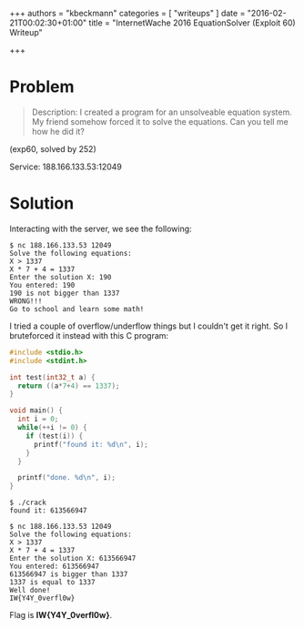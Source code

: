 +++
authors = "kbeckmann"
categories = [ "writeups" ]
date = "2016-02-21T00:02:30+01:00"
title = "InternetWache 2016 EquationSolver (Exploit 60) Writeup"

+++

# Problem

> Description: I created a program for an unsolveable equation system. My friend somehow forced it to solve the equations. Can you tell me how he did it?

(exp60, solved by 252)

Service: 188.166.133.53:12049

# Solution

Interacting with the server, we see the following:

~~~
$ nc 188.166.133.53 12049
Solve the following equations:
X > 1337
X * 7 + 4 = 1337
Enter the solution X: 190
You entered: 190
190 is not bigger than 1337
WRONG!!!
Go to school and learn some math!
~~~

I tried a couple of overflow/underflow things but I couldn't get it right. So I bruteforced it instead with this C program:
~~~c++
#include <stdio.h>
#include <stdint.h>

int test(int32_t a) {
  return ((a*7+4) == 1337);
}

void main() {
  int i = 0;
  while(++i != 0) {
    if (test(i)) {
      printf("found it: %d\n", i);
    }
  }

  printf("done. %d\n", i);
}
~~~

~~~
$ ./crack
found it: 613566947

$ nc 188.166.133.53 12049
Solve the following equations:
X > 1337
X * 7 + 4 = 1337
Enter the solution X: 613566947
You entered: 613566947
613566947 is bigger than 1337
1337 is equal to 1337
Well done!
IW{Y4Y_0verfl0w}
~~~

Flag is **IW{Y4Y_0verfl0w}**.
